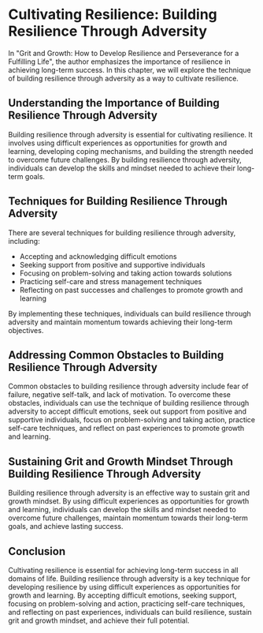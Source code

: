 Cultivating Resilience: Building Resilience Through Adversity
======================================================================

In "Grit and Growth: How to Develop Resilience and Perseverance for a Fulfilling Life", the author emphasizes the importance of resilience in achieving long-term success. In this chapter, we will explore the technique of building resilience through adversity as a way to cultivate resilience.

Understanding the Importance of Building Resilience Through Adversity
---------------------------------------------------------------------

Building resilience through adversity is essential for cultivating resilience. It involves using difficult experiences as opportunities for growth and learning, developing coping mechanisms, and building the strength needed to overcome future challenges. By building resilience through adversity, individuals can develop the skills and mindset needed to achieve their long-term goals.

Techniques for Building Resilience Through Adversity
----------------------------------------------------

There are several techniques for building resilience through adversity, including:

* Accepting and acknowledging difficult emotions
* Seeking support from positive and supportive individuals
* Focusing on problem-solving and taking action towards solutions
* Practicing self-care and stress management techniques
* Reflecting on past successes and challenges to promote growth and learning

By implementing these techniques, individuals can build resilience through adversity and maintain momentum towards achieving their long-term objectives.

Addressing Common Obstacles to Building Resilience Through Adversity
--------------------------------------------------------------------

Common obstacles to building resilience through adversity include fear of failure, negative self-talk, and lack of motivation. To overcome these obstacles, individuals can use the technique of building resilience through adversity to accept difficult emotions, seek out support from positive and supportive individuals, focus on problem-solving and taking action, practice self-care techniques, and reflect on past experiences to promote growth and learning.

Sustaining Grit and Growth Mindset Through Building Resilience Through Adversity
--------------------------------------------------------------------------------

Building resilience through adversity is an effective way to sustain grit and growth mindset. By using difficult experiences as opportunities for growth and learning, individuals can develop the skills and mindset needed to overcome future challenges, maintain momentum towards their long-term goals, and achieve lasting success.

Conclusion
----------

Cultivating resilience is essential for achieving long-term success in all domains of life. Building resilience through adversity is a key technique for developing resilience by using difficult experiences as opportunities for growth and learning. By accepting difficult emotions, seeking support, focusing on problem-solving and action, practicing self-care techniques, and reflecting on past experiences, individuals can build resilience, sustain grit and growth mindset, and achieve their full potential.
